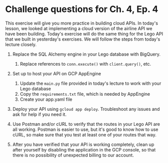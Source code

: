 # Challenge questions for Ch. 4, Ep. 4

This exercise will give you more practice in building cloud APIs. In today's lesson, we looked at implementing a cloud version of the airline API we have been building. Today's exercise will do the same thing for the Lego API that we built in yesterday's exercises. We will follow the steps from today's lecture closely.

1. Replace the SQL Alchemy engine in your Lego database with BigQuery.
    1. Replace references to `conn.execute()` with `client.query()`, etc. 

1. Set up to host your API on GCP AppEngine
    1. Update the `main.py` file provided in today's lecture to work with your Lego database
    1. Copy the `requirements.txt` file, which is needed by AppEngine
    1. Create your app.yaml file

1. Deploy your API using `gcloud app deploy`. Troubleshoot any issues and ask for help if you need it.

1. Use Postman and/or cURL to verify that the routes in your Lego API are all working. Postman is easier to use, but it's good to know how to use cURL, so make sure that you test at least one of your routes that way.

1. After you have verified that your API is working completely, clean up after yourself by disabling the application in the GCP console, so that there is no possibility of unexpected billing to our account. 
